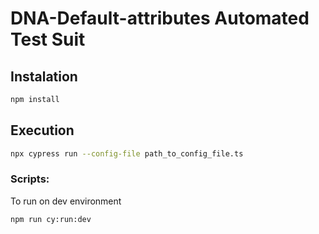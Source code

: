 # DNA-Default-attributes Automated Test Suit

## Instalation

```bash
npm install
```

## Execution

```bash
npx cypress run --config-file path_to_config_file.ts
```

### Scripts:
<p>To run on dev environment</p>

```bash
npm run cy:run:dev
```